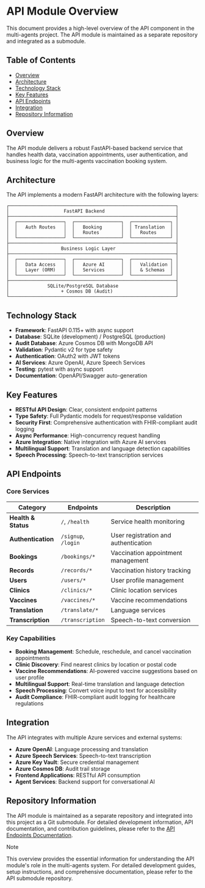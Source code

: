 # API Module Overview

This document provides a high-level overview of the API component in the multi-agents project. The API module is maintained as a separate repository and integrated as a submodule.

## Table of Contents

- [Overview](#overview)
- [Architecture](#architecture)
- [Technology Stack](#technology-stack)
- [Key Features](#key-features)
- [API Endpoints](#api-endpoints)
- [Integration](#integration)
- [Repository Information](#repository-information)

## Overview <a id="overview"></a>

The API module delivers a robust FastAPI-based backend service that handles health data, vaccination appointments, user authentication, and business logic for the multi-agents vaccination booking system.

## Architecture <a id="architecture"></a>

The API implements a modern FastAPI architecture with the following layers:

```
┌─────────────────────────────────────────────────────────────┐
│                    FastAPI Backend                          │
├─────────────────────────────────────────────────────────────┤
│  ┌─────────────────┐  ┌─────────────────┐  ┌──────────────┐ │
│  │   Auth Routes   │  │   Booking       │  │ Translation  │ │
│  │                 │  │   Routes        │  │   Routes     │ │
│  └─────────────────┘  └─────────────────┘  └──────────────┘ │
├─────────────────────────────────────────────────────────────┤
│                   Business Logic Layer                      │
├─────────────────────────────────────────────────────────────┤
│  ┌─────────────────┐  ┌─────────────────┐  ┌──────────────┐ │
│  │   Data Access   │  │   Azure AI      │  │   Validation │ │
│  │   Layer (ORM)   │  │   Services      │  │   & Schemas  │ │
│  └─────────────────┘  └─────────────────┘  └──────────────┘ │
├─────────────────────────────────────────────────────────────┤
│              SQLite/PostgreSQL Database                     │
│                   + Cosmos DB (Audit)                       │
└─────────────────────────────────────────────────────────────┘
```

## Technology Stack <a id="technology-stack"></a>

- **Framework**: FastAPI 0.115+ with async support
- **Database**: SQLite (development) / PostgreSQL (production)
- **Audit Database**: Azure Cosmos DB with MongoDB API
- **Validation**: Pydantic v2 for type safety
- **Authentication**: OAuth2 with JWT tokens
- **AI Services**: Azure OpenAI, Azure Speech Services
- **Testing**: pytest with async support
- **Documentation**: OpenAPI/Swagger auto-generation

## Key Features <a id="key-features"></a>

- **RESTful API Design**: Clear, consistent endpoint patterns
- **Type Safety**: Full Pydantic models for request/response validation
- **Security First**: Comprehensive authentication with FHIR-compliant audit logging
- **Async Performance**: High-concurrency request handling
- **Azure Integration**: Native integration with Azure AI services
- **Multilingual Support**: Translation and language detection capabilities
- **Speech Processing**: Speech-to-text transcription services

## API Endpoints <a id="api-endpoints"></a>

### Core Services <a id="core-services"></a>

| Category            | Endpoints           | Description                          |
| ------------------- | ------------------- | ------------------------------------ |
| **Health & Status** | `/`, `/health`      | Service health monitoring            |
| **Authentication**  | `/signup`, `/login` | User registration and authentication |
| **Bookings**        | `/bookings/*`       | Vaccination appointment management   |
| **Records**         | `/records/*`        | Vaccination history tracking         |
| **Users**           | `/users/*`          | User profile management              |
| **Clinics**         | `/clinics/*`        | Clinic location services             |
| **Vaccines**        | `/vaccines/*`       | Vaccine recommendations              |
| **Translation**     | `/translate/*`      | Language services                    |
| **Transcription**   | `/transcription`    | Speech-to-text conversion            |

### Key Capabilities <a id="key-capabilities"></a>

- **Booking Management**: Schedule, reschedule, and cancel vaccination appointments
- **Clinic Discovery**: Find nearest clinics by location or postal code
- **Vaccine Recommendations**: AI-powered vaccine suggestions based on user profile
- **Multilingual Support**: Real-time translation and language detection
- **Speech Processing**: Convert voice input to text for accessibility
- **Audit Compliance**: FHIR-compliant audit logging for healthcare regulations

## Integration <a id="integration"></a>

The API integrates with multiple Azure services and external systems:

- **Azure OpenAI**: Language processing and translation
- **Azure Speech Services**: Speech-to-text transcription
- **Azure Key Vault**: Secure credential management
- **Azure Cosmos DB**: Audit trail storage
- **Frontend Applications**: RESTful API consumption
- **Agent Services**: Backend support for conversational AI

## Repository Information <a id="repository-information"></a>

The API module is maintained as a separate repository and integrated into this project as a Git submodule. For detailed development information, API documentation, and contribution guidelines, please refer to the [API Endpoints Documentation](https://github.com/0Upjh80d/agents-api/blob/main/docs/REVIEWERS_STEP_BY_STEP.md).

 <!-- link it to the github instead -->

> [!NOTE]
> This overview provides the essential information for understanding the API module's role in the multi-agents system. For detailed development guides, setup instructions, and comprehensive documentation, please refer to the API submodule repository.
